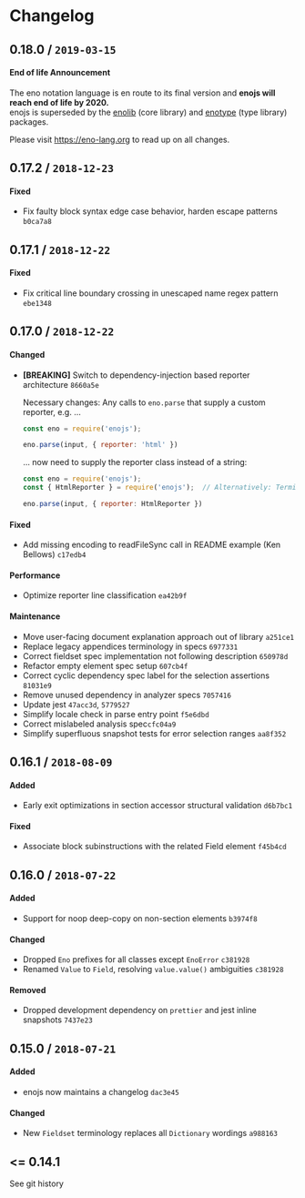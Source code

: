 # Changelog

## 0.18.0 / `2019-03-15`

#### End of life Announcement

The eno notation language is en route to its final version and **enojs will reach end of life by 2020.**   
enojs is superseded by the [enolib](https://www.npmjs.com/package/enolib) (core library) and [enotype](https://www.npmjs.com/package/enotype) (type library) packages.

Please visit https://eno-lang.org to read up on all changes.

## 0.17.2 / `2018-12-23`

#### Fixed

- Fix faulty block syntax edge case behavior, harden escape patterns `b0ca7a8`

## 0.17.1 / `2018-12-22`

#### Fixed

- Fix critical line boundary crossing in unescaped name regex pattern `ebe1348`

## 0.17.0 / `2018-12-22`

#### Changed

- **[BREAKING]** Switch to dependency-injection based reporter architecture `8660a5e`

  Necessary changes: Any calls to `eno.parse` that supply a custom reporter, e.g. ...
  ```js
  const eno = require('enojs');

  eno.parse(input, { reporter: 'html' })
  ```

  ... now need to supply the reporter class instead of a string:
  ```js
  const eno = require('enojs');
  const { HtmlReporter } = require('enojs');  // Alternatively: TerminalReporter, TextReporter

  eno.parse(input, { reporter: HtmlReporter })
  ```

#### Fixed

- Add missing encoding to readFileSync call in README example (Ken Bellows) `c17edb4`

#### Performance

- Optimize reporter line classification `ea42b9f`

#### Maintenance

- Move user-facing document explanation approach out of library `a251ce1`
- Replace legacy appendices terminology in specs `6977331`
- Correct fieldset spec implementation not following description `650978d`
- Refactor empty element spec setup `607cb4f`
- Correct cyclic dependency spec label for the selection assertions `81031e9`
- Remove unused dependency in analyzer specs `7057416`
- Update jest `47acc3d`, `5779527`
- Simplify locale check in parse entry point `f5e6dbd`
- Correct mislabeled analysis spec`cfc04a9`
- Simplify superfluous snapshot tests for error selection ranges `aa8f352`

## 0.16.1 / `2018-08-09`

#### Added

- Early exit optimizations in section accessor structural validation `d6b7bc1`

#### Fixed

- Associate block subinstructions with the related Field element `f45b4cd`

## 0.16.0 / `2018-07-22`

#### Added

- Support for noop deep-copy on non-section elements `b3974f8`

#### Changed

- Dropped `Eno` prefixes for all classes except `EnoError` `c381928`
- Renamed `Value` to `Field`, resolving `value.value()` ambiguities `c381928`

#### Removed

- Dropped development dependency on `prettier` and jest inline snapshots `7437e23`

## 0.15.0 / `2018-07-21`

#### Added

- enojs now maintains a changelog `dac3e45`

#### Changed

- New `Fieldset` terminology replaces all `Dictionary` wordings `a988163`

## <= 0.14.1

See git history
